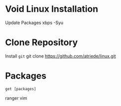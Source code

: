 # Void Linux Installation

Update Packages
    xbps -Syu
    

# Clone Repository
Install `git`
    git clone https://github.com/atriede/linux.git

# Packages

    get [packages]

ranger
vim

